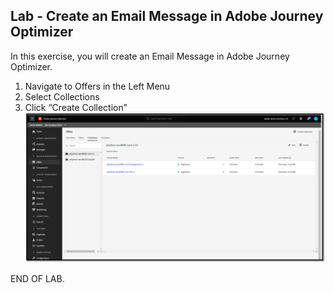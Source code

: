 ## Lab - Create an Email Message in Adobe Journey Optimizer

In this exercise, you will create an Email Message in Adobe Journey Optimizer.

1.  Navigate to Offers in the Left Menu
2.  Select Collections
3.  Click “Create Collection”
![Message](https://github.com/adobe-dss-aep/ajo-handson-labs/blob/e78540bf14699c2fc98ab7eba157d8216335ee2b/0.%20Images/Collection_1.png)



END OF LAB.
